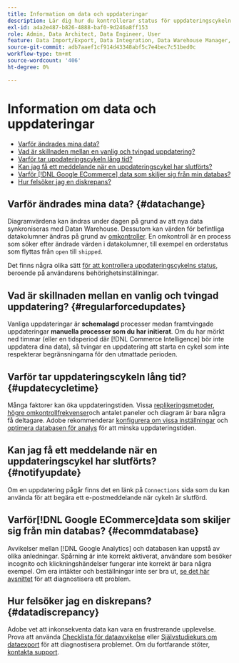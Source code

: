 ```yaml
---
title: Information om data och uppdateringar
description: Lär dig hur du kontrollerar status för uppdateringscykeln.
exl-id: a4a2e487-b826-4888-baf0-9d246a8ff153
role: Admin, Data Architect, Data Engineer, User
feature: Data Import/Export, Data Integration, Data Warehouse Manager, Commerce Tables
source-git-commit: adb7aaef1cf914d43348abf5c7e4bec7c51bed0c
workflow-type: tm+mt
source-wordcount: '406'
ht-degree: 0%

---
```


# Information om data och uppdateringar

* [Varför ändrades mina data?](#datachange)
* [Vad är skillnaden mellan en vanlig och tvingad uppdatering?](#regularforcedupdates)
* [Varför tar uppdateringscykeln lång tid?](#updatecycletime)
* [Kan jag få ett meddelande när en uppdateringscykel har slutförts?](#notifyupdate)
* [Varför [!DNL Google ECommerce] data som skiljer sig från min databas?](#ecommdatabase)
* [Hur felsöker jag en diskrepans?](#datadiscrepancy)

## Varför ändrades mina data? {#datachange}

Diagramvärdena kan ändras under dagen på grund av att nya data synkroniseras med Datan Warehouse. Dessutom kan värden för befintliga datakolumner ändras på grund av [omkontroller](../data-warehouse-mgr/cfg-data-rechecks.md). En omkontroll är en process som söker efter ändrade värden i datakolumner, till exempel en orderstatus som flyttas från `open` till `shipped`.

Det finns några olika sätt [för att kontrollera uppdateringscykelns status](../../best-practices/check-update-cycle.md), beroende på användarens behörighetsinställningar.

## Vad är skillnaden mellan en vanlig och tvingad uppdatering? {#regularforcedupdates}

Vanliga uppdateringar är **schemalagd** processer medan framtvingade uppdateringar **manuella processer som du har initierat**. Om du har mörkt ned timmar (eller en tidsperiod där [!DNL Commerce Intelligence] bör inte uppdatera dina data), så tvingar en uppdatering att starta en cykel som inte respekterar begränsningarna för den utmattade perioden.

## Varför tar uppdateringscykeln lång tid? {#updatecycletime}

Många faktorer kan öka uppdateringstiden. Vissa [replikeringsmetoder](../data-warehouse-mgr/cfg-replication-methods.md), [högre omkontrollfrekvenser](../data-warehouse-mgr/cfg-data-rechecks.md)och antalet paneler och diagram är bara några få deltagare. Adobe rekommenderar [konfigurera om vissa inställningar](../../best-practices/reduce-update-cycle-time.md) och [optimera databasen för analys](../../best-practices/opt-db-analysis.md) för att minska uppdateringstiden.

## Kan jag få ett meddelande när en uppdateringscykel har slutförts? {#notifyupdate}

Om en uppdatering pågår finns det en länk på `Connections` sida som du kan använda för att begära ett e-postmeddelande när cykeln är slutförd.

## Varför[!DNL Google ECommerce]data som skiljer sig från min databas? {#ecommdatabase}

Avvikelser mellan [!DNL Google Analytics] och databasen kan uppstå av olika anledningar. Spårning är inte korrekt aktiverat, användare som besöker incognito och klickningshändelser fungerar inte korrekt är bara några exempel. Om era intäkter och beställningar inte ser bra ut, [se det här avsnittet](https://experienceleague.adobe.com/docs/commerce-knowledge-base/kb/troubleshooting/miscellaneous/diagnosing-google-ecommerce-revenue-discrepancies.html) för att diagnostisera ett problem.

## Hur felsöker jag en diskrepans? {#datadiscrepancy}

Adobe vet att inkonsekventa data kan vara en frustrerande upplevelse. Prova att använda [Checklista för dataavvikelse](https://experienceleague.adobe.com/docs/commerce-knowledge-base/kb/troubleshooting/miscellaneous/diagnosing-a-data-discrepancy.html) eller [Självstudiekurs om dataexport](https://experienceleague.adobe.com/docs/commerce-knowledge-base/kb/troubleshooting/miscellaneous/using-data-exports-to-pinpoint-discrepancies.html) för att diagnostisera problemet. Om du fortfarande stöter, [kontakta support](https://experienceleague.adobe.com/docs/commerce-knowledge-base/kb/troubleshooting/miscellaneous/mbi-service-policies.html).
